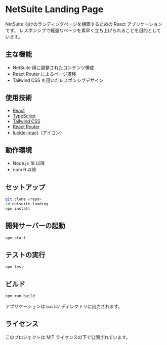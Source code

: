 # NetSuite Landing Page

NetSuite 向けのランディングページを構築するための React アプリケーションです。
レスポンシブで軽量なページを素早く立ち上げられることを目的としています。

## 主な機能

- NetSuite 用に調整されたコンテンツ構成
- React Router によるページ遷移
- Tailwind CSS を用いたレスポンシブデザイン

## 使用技術

- [React](https://react.dev/)
- [TypeScript](https://www.typescriptlang.org/)
- [Tailwind CSS](https://tailwindcss.com/)
- [React Router](https://reactrouter.com/)
- [lucide-react](https://lucide.dev/)（アイコン）

## 動作環境

- Node.js 18 以降
- npm 9 以降

## セットアップ

```bash
git clone <repo>
cd netsuite-landing
npm install
```

## 開発サーバーの起動

```bash
npm start
```

## テストの実行

```bash
npm test
```

## ビルド

```bash
npm run build
```

アプリケーションは `build/` ディレクトリに出力されます。

## ライセンス

このプロジェクトは MIT ライセンスの下で公開されています。

